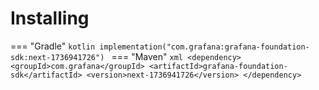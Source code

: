 # Installing

=== "Gradle"
    ```kotlin
    implementation("com.grafana:grafana-foundation-sdk:next-1736941726")
    ```
=== "Maven"
    ```xml
    <dependency>
        <groupId>com.grafana</groupId>
        <artifactId>grafana-foundation-sdk</artifactId>
        <version>next-1736941726</version>
    </dependency>
    ```
